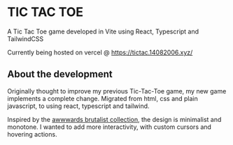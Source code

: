 # TIC TAC TOE

A Tic Tac Toe game developed in Vite using React, Typescript and TailwindCSS

Currently being hosted on vercel @ https://tictac.14082006.xyz/


## About the development

Originally thought to improve my previous Tic-Tac-Toe game, my new game implements a complete change. Migrated from html, css and plain javascript, to using react, typescript and tailwind.

Inspired by the [awwwards brutalist collection](https://www.awwwards.com/awwwards/collections/brutalism/), the design is minimalist and monotone. I wanted to add more interactivity, with custom cursors and hovering actions.

